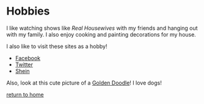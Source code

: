# Hobbies

I like watching shows like *Real Housewives* with my friends and hanging out with my family. I also enjoy cooking and painting decorations for my house.

I also like to visit these sites as a hobby!

* [Facebook](https://www.facebook.com)
* [Twitter](https://www.twitter.com)
* [Shein](https://us.shein.com)

Also, look at this cute picture of a [Golden Doodle](https://pixabay.com/photos/goldendoodle-puppy-cute-animal-1895140/)! I love dogs!

[return to home](./README.md)
